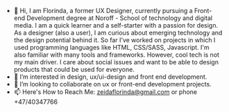 - 👋 Hi, I am Florinda, a former  UX Designer, currently pursuing a Front-end Development degree at  Noroff - School of technology and digital media. 
      I am a quick learner and a self-starter with a passion for design.  
      As a designer (also a user), I am curious about emerging technology and the design potential behind it. 
      So far I’ve worked on projects in which I used programming languages like HTML, CSS/SASS, Javascript.
      I'm also familiar with many tools and frameworks. 
      However, cool tech is not my main driver.
      I care about social issues and want to be able to design products that could be used for everyone.
- 👀 I’m interested in design, ux/ui-design and front end development.
- 💞️ I’m looking to collaborate on ux or front-end development projects.
- 📫 Here's How to Reach Me: zeidaflorinda@gmail.com or phone +47/40347766 

<!---
florinda-zeida/florinda-zeida is a ✨ special ✨ repository because its `README.md` (this file) appears on your GitHub profile.
You can click the Preview link to take a look at your changes.
--->
